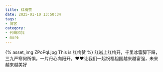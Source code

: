 ```yaml
---
title: 红梅赞
date: 2025-01-10 13:50:34
tags:
- 博客
category:
- 代码和我
- more
---
```

{% asset_img ZPoPqI.jpg This is 红梅赞 %}
红岩上红梅开，千里冰霜脚下踩，三九严寒何所惧，一片丹心向阳开。❤❤让我们一起祝福祖国越来越富强，未来越来越美好